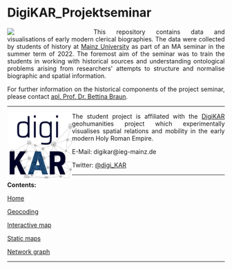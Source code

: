 # DigiKAR_Projektseminar

<img src="https://upload.wikimedia.org/wikipedia/commons/8/8a/Johannes_Gutenberg-Universit%C3%A4t_Mainz_logo.svg" width="200px" padding="10px" align="left"/> 
<p align="justify">This repository contains data and visualisations of early modern clerical biographies. The data were collected by students of history at <a href="https://www.uni-mainz.de/eng/">Mainz University</a> as part of an MA seminar in the summer term of 2022. The foremost aim of the seminar was to train the students in working with historical sources and understanding ontological problems arising from researchers' attempts to structure and normalise biographic and spatial information.</p>

<p align="justify">For further information on the historical components of the project seminar, please contact <a href="https://neueregeschichte.uni-mainz.de/mitarbeiter/apl-prof-dr-bettina-braun/">apl. Prof. Dr. Bettina Braun</a>.</p>

<hr>

<img src="./Logos_DigiKAR/DigiKAR_logo-small.png" width="150px" padding="10px" align="left"/> 
<p align="justify" padding="10px">The student project is affiliated with the <a href="https://digikar.eu/">DigiKAR</a> geohumanities project which experimentally visualises spatial relations and mobility in the early modern Holy Roman Empire.</p>

<p>E-Mail: digikar@ieg-mainz.de</p>
<p>Twitter: <a href="https://mobile.twitter.com/digi_kar">@digi_KAR</a></p>

<hr>

<hr2><strong>Contents:</strong></hr2>
 
 <p><a href="https://ieg-dhr.github.io/DigiKAR_Projektseminar">Home</a></p>
 <p><a href="https://ieg-dhr.github.io/DigiKAR_Projektseminar/geocoding.html">Geocoding</a></p>
 <p><a href="https://ieg-dhr.github.io/DigiKAR_Projektseminar/interactive-map.html">Interactive map</a></p>
 <p><a href="https://ieg-dhr.github.io/DigiKAR_Projektseminar/static-maps.html">Static maps</a></p>
 <p><a href="https://ieg-dhr.github.io/DigiKAR_Projektseminar/network-graph.html">Network graph</a></p>

<hr>
